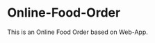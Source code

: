 # Online-Food-Order

This is an Online Food Order based on Web-App.





















































































































































































































































































